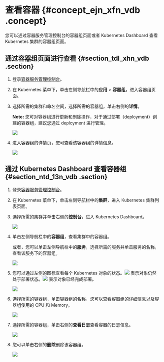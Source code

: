 # 查看容器 {#concept_ejn_xfn_vdb .concept}

您可以通过容器服务管理控制台的容器组页面或者 Kubernetes Dashboard 查看 Kubernetes 集群的容器组页面。

## 通过容器组页面进行查看 {#section_tdl_xhn_vdb .section}

1.  登录[容器服务管理控制台](https://cs.console.aliyun.com)。
2.  在 Kubernetes 菜单下，单击左侧导航栏中的**应用** \> **容器组**，进入容器组页面。
3.  选择所需的集群和命名空间，选择所需的容器组，单击右侧的**详情**。

    **Note:** 您可对容器组进行更新和删除操作，对于通过部署（deployment）创建的容器组，建议您通过 deployment 进行管理。

    ![](http://static-aliyun-doc.oss-cn-hangzhou.aliyuncs.com/assets/img/6905/4500_zh-CN.png)

4.  进入容器组的详情页，您可查看该容器组的详情信息。

    ![](http://static-aliyun-doc.oss-cn-hangzhou.aliyuncs.com/assets/img/6905/4501_zh-CN.png)


## 通过 Kubernetes Dashboard 查看容器组 {#section_ntd_13n_vdb .section}

1.  登录[容器服务管理控制台](https://cs.console.aliyun.com)。
2.  在 Kubernetes 菜单下，单击左侧导航栏中的**集群**，进入 Kubernetes 集群列表页面。
3.  选择所需的集群并单击右侧的**控制台**，进入 Kubernetes Dashboard。

    ![](http://static-aliyun-doc.oss-cn-hangzhou.aliyuncs.com/assets/img/6905/4502_zh-CN.png)

4.  单击左侧导航栏中的**容器组**，查看集群中的容器组。

    或者，您可以单击左侧导航栏中的**服务**，选择所需的服务并单击服务的名称，查看该服务下的容器组。

    ![](http://static-aliyun-doc.oss-cn-hangzhou.aliyuncs.com/assets/img/6905/4503_zh-CN.png)

5.  您可以通过左侧的图标查看每个 Kubernetes 对象的状态。![](http://static-aliyun-doc.oss-cn-hangzhou.aliyuncs.com/assets/img/6905/4504_zh-CN.png) 表示对象仍然处于部署状态。![](http://static-aliyun-doc.oss-cn-hangzhou.aliyuncs.com/assets/img/6905/4505_zh-CN.png) 表示对象已经完成部署。

    ![](http://docs-aliyun.cn-hangzhou.oss.aliyun-inc.com/assets/pic/61203/cn_zh/1509377172706/24.png)

6.  选择所需的容器组，单击容器组的名称，您可以查看容器组的详细信息以及容器组使用的 CPU 和 Memory。

    ![](http://static-aliyun-doc.oss-cn-hangzhou.aliyuncs.com/assets/img/6905/4506_zh-CN.png)

7.  选择所需的容器组，单击右侧的**查看日志**查看容器的日志信息。

    ![](http://static-aliyun-doc.oss-cn-hangzhou.aliyuncs.com/assets/img/6905/4507_zh-CN.png)

8.  您可以单击右侧的**删除**删除该容器组。

    ![](http://static-aliyun-doc.oss-cn-hangzhou.aliyuncs.com/assets/img/6905/4508_zh-CN.png)


